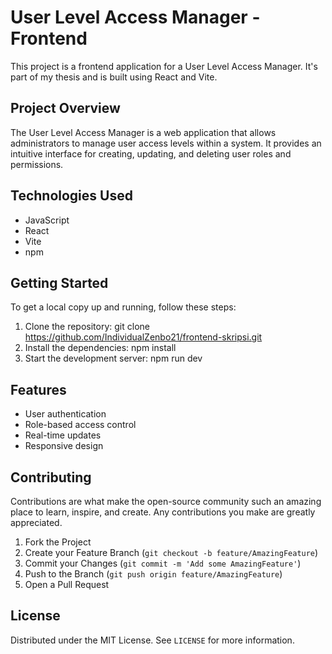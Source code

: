 # User Level Access Manager - Frontend

This project is a frontend application for a User Level Access Manager. It's part of my thesis and is built using React and Vite.

## Project Overview

The User Level Access Manager is a web application that allows administrators to manage user access levels within a system. It provides an intuitive interface for creating, updating, and deleting user roles and permissions.

## Technologies Used

- JavaScript
- React
- Vite
- npm

## Getting Started

To get a local copy up and running, follow these steps:

1. Clone the repository:
   git clone https://github.com/IndividualZenbo21/frontend-skripsi.git
2. Install the dependencies:
   npm install
3. Start the development server:
   npm run dev

## Features

- User authentication
- Role-based access control
- Real-time updates
- Responsive design

## Contributing

Contributions are what make the open-source community such an amazing place to learn, inspire, and create. Any contributions you make are greatly appreciated.

1. Fork the Project
2. Create your Feature Branch (`git checkout -b feature/AmazingFeature`)
3. Commit your Changes (`git commit -m 'Add some AmazingFeature'`)
4. Push to the Branch (`git push origin feature/AmazingFeature`)
5. Open a Pull Request

## License

Distributed under the MIT License. See `LICENSE` for more information.
